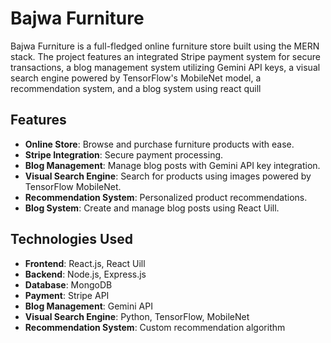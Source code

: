 # Bajwa Furniture

Bajwa Furniture is a full-fledged online furniture store built using the MERN stack. The project features an integrated Stripe payment system for secure transactions, a blog management system utilizing Gemini API keys, a visual search engine powered by TensorFlow's MobileNet model, a recommendation system, and a blog system using react quill

## Features

- **Online Store**: Browse and purchase furniture products with ease.
- **Stripe Integration**: Secure payment processing.
- **Blog Management**: Manage blog posts with Gemini API key integration.
- **Visual Search Engine**: Search for products using images powered by TensorFlow MobileNet.
- **Recommendation System**: Personalized product recommendations.
- **Blog System**: Create and manage blog posts using React Uill.

## Technologies Used

- **Frontend**: React.js, React Uill
- **Backend**: Node.js, Express.js
- **Database**: MongoDB
- **Payment**: Stripe API
- **Blog Management**: Gemini API
- **Visual Search Engine**: Python, TensorFlow, MobileNet
- **Recommendation System**: Custom recommendation algorithm
